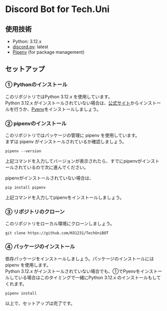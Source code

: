 # Discord Bot for Tech.Uni

## 使用技術
- Python: 3.12.x
- [discord.py](https://github.com/Rapptz/discord.py): latest
- [Pipenv](https://github.com/pypa/pipenv) (for package management)

## セットアップ
### ① Pythonのインストール
このリポジトリではPython 3.12.x を使用しています。\
Python 3.12.x がインストールされていない場合は、[公式サイト](https://www.python.org/downloads/)からインストールを行うか、[Pyenv](https://github.com/pyenv/pyenv)をインストールしましょう。

### ② pipenvのインストール
このリポジトリではパッケージの管理に pipenv を使用しています。\
まずは pipenv がインストールされているか確認しましょう。
```
pipenv --version
```
上記コマンドを入力してバージョンが表示されたら、すでにpipenvがインストールされているので次に進んでください。

pipenvがインストールされていない場合は、
```
pip install pipenv
```
上記コマンドを入力してpipenvをインストールしましょう。

### ③ リポジトリのクローン
このリポジトリをローカル環境にクローンしましょう。
```
git clone https://github.com/KO1231/TechUniBOT
```

### ④ パッケージのインストール
依存パッケージをインストールしましょう。パッケージのインストールには pipenv を使用します。\
Python 3.12.x がインストールされていない場合でも、①でPyenvをインストールしている場合はこのタイミングで一緒にPython 3.12.x のインストールもしてくれます。
```
pipenv install
```
以上で、セットアップは完了です。